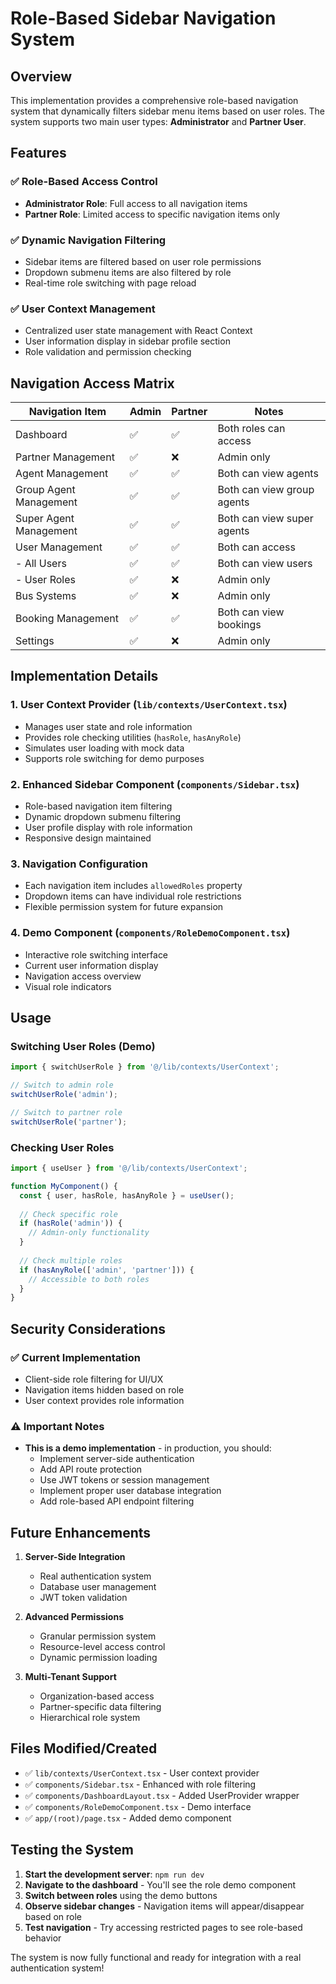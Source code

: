 # Role-Based Sidebar Navigation System

## Overview

This implementation provides a comprehensive role-based navigation system that dynamically filters sidebar menu items based on user roles. The system supports two main user types: **Administrator** and **Partner User**.

## Features

### ✅ **Role-Based Access Control**
- **Administrator Role**: Full access to all navigation items
- **Partner Role**: Limited access to specific navigation items only

### ✅ **Dynamic Navigation Filtering**
- Sidebar items are filtered based on user role permissions
- Dropdown submenu items are also filtered by role
- Real-time role switching with page reload

### ✅ **User Context Management**
- Centralized user state management with React Context
- User information display in sidebar profile section
- Role validation and permission checking

## Navigation Access Matrix

| Navigation Item | Admin | Partner | Notes |
|----------------|-------|---------|-------|
| Dashboard | ✅ | ✅ | Both roles can access |
| Partner Management | ✅ | ❌ | Admin only |
| Agent Management | ✅ | ✅ | Both can view agents |
| Group Agent Management | ✅ | ✅ | Both can view group agents |
| Super Agent Management | ✅ | ✅ | Both can view super agents |
| User Management | ✅ | ✅ | Both can access |
| - All Users | ✅ | ✅ | Both can view users |
| - User Roles | ✅ | ❌ | Admin only |
| Bus Systems | ✅ | ❌ | Admin only |
| Booking Management | ✅ | ✅ | Both can view bookings |
| Settings | ✅ | ❌ | Admin only |

## Implementation Details

### 1. **User Context Provider** (`lib/contexts/UserContext.tsx`)
- Manages user state and role information
- Provides role checking utilities (`hasRole`, `hasAnyRole`)
- Simulates user loading with mock data
- Supports role switching for demo purposes

### 2. **Enhanced Sidebar Component** (`components/Sidebar.tsx`)
- Role-based navigation item filtering
- Dynamic dropdown submenu filtering
- User profile display with role information
- Responsive design maintained

### 3. **Navigation Configuration**
- Each navigation item includes `allowedRoles` property
- Dropdown items can have individual role restrictions
- Flexible permission system for future expansion

### 4. **Demo Component** (`components/RoleDemoComponent.tsx`)
- Interactive role switching interface
- Current user information display
- Navigation access overview
- Visual role indicators

## Usage

### Switching User Roles (Demo)
```typescript
import { switchUserRole } from '@/lib/contexts/UserContext';

// Switch to admin role
switchUserRole('admin');

// Switch to partner role
switchUserRole('partner');
```

### Checking User Roles
```typescript
import { useUser } from '@/lib/contexts/UserContext';

function MyComponent() {
  const { user, hasRole, hasAnyRole } = useUser();
  
  // Check specific role
  if (hasRole('admin')) {
    // Admin-only functionality
  }
  
  // Check multiple roles
  if (hasAnyRole(['admin', 'partner'])) {
    // Accessible to both roles
  }
}
```

## Security Considerations

### ✅ **Current Implementation**
- Client-side role filtering for UI/UX
- Navigation items hidden based on role
- User context provides role information

### ⚠️ **Important Notes**
- **This is a demo implementation** - in production, you should:
  - Implement server-side authentication
  - Add API route protection
  - Use JWT tokens or session management
  - Implement proper user database integration
  - Add role-based API endpoint filtering

## Future Enhancements

1. **Server-Side Integration**
   - Real authentication system
   - Database user management
   - JWT token validation

2. **Advanced Permissions**
   - Granular permission system
   - Resource-level access control
   - Dynamic permission loading

3. **Multi-Tenant Support**
   - Organization-based access
   - Partner-specific data filtering
   - Hierarchical role system

## Files Modified/Created

- ✅ `lib/contexts/UserContext.tsx` - User context provider
- ✅ `components/Sidebar.tsx` - Enhanced with role filtering
- ✅ `components/DashboardLayout.tsx` - Added UserProvider wrapper
- ✅ `components/RoleDemoComponent.tsx` - Demo interface
- ✅ `app/(root)/page.tsx` - Added demo component

## Testing the System

1. **Start the development server**: `npm run dev`
2. **Navigate to the dashboard** - You'll see the role demo component
3. **Switch between roles** using the demo buttons
4. **Observe sidebar changes** - Navigation items will appear/disappear based on role
5. **Test navigation** - Try accessing restricted pages to see role-based behavior

The system is now fully functional and ready for integration with a real authentication system!
